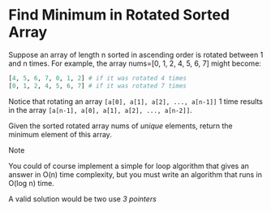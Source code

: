 # Find Minimum in Rotated Sorted Array

Suppose an array of length n sorted in ascending order is rotated
between 1 and n times. For example, the array nums=[0, 1, 2, 4, 5, 6, 7]
might become:

```python
[4, 5, 6, 7, 0, 1, 2] # if it was rotated 4 times
[0, 1, 2, 4, 5, 6, 7] # if it was rotated 7 times
```

Notice that rotating an array `[a[0], a[1], a[2], ..., a[n-1]]` 1 time results in the array `[a[n-1], a[0], a[1], a[2], ..., a[n-2]]`.

Given the sorted rotated array nums of *unique* elements, return the minimum element of this array.

>[!Note]
>You could of course implement a simple for loop algorithm that gives an answer in O(n) time complexity, but you must write an algorithm that runs in O(log n) time.

A valid solution would be two use *3 pointers*